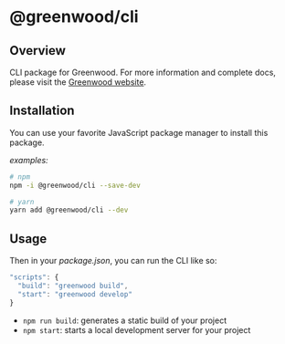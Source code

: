 # @greenwood/cli

## Overview
CLI package for Greenwood.  For more information and complete docs, please visit the [Greenwood website](https://www.greenwoodjs.io/docs).

## Installation
You can use your favorite JavaScript package manager to install this package.

_examples:_
```bash
# npm
npm -i @greenwood/cli --save-dev

# yarn
yarn add @greenwood/cli --dev
```

## Usage
Then in your _package.json_, you can run the CLI like so:
```javascript
"scripts": {
  "build": "greenwood build",
  "start": "greenwood develop"
}
```

- `npm run build`: generates a static build of your project
- `npm start`: starts a local development server for your project